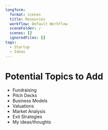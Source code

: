 ```yaml
---
longform:
  format: scenes
  title: Resources
  workflow: Default Workflow
  sceneFolder: /
  scenes: []
  ignoredFiles: []
tags:
  - Startup
  - Ideas
---
```

# Potential Topics to Add
- Fundraising
- Pitch Decks
- Business Models
- Valuations
- Market Analysis
- Exit Strategies
- My ideas/thoughts